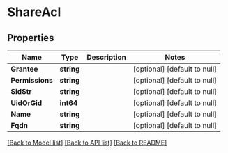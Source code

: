 # ShareAcl

## Properties
Name | Type | Description | Notes
------------ | ------------- | ------------- | -------------
**Grantee** | **string** |  | [optional] [default to null]
**Permissions** | **string** |  | [optional] [default to null]
**SidStr** | **string** |  | [optional] [default to null]
**UidOrGid** | **int64** |  | [optional] [default to null]
**Name** | **string** |  | [optional] [default to null]
**Fqdn** | **string** |  | [optional] [default to null]

[[Back to Model list]](../README.md#documentation-for-models) [[Back to API list]](../README.md#documentation-for-api-endpoints) [[Back to README]](../README.md)

